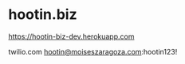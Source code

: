 # hootin.biz

https://hootin-biz-dev.herokuapp.com


twilio.com
hootin@moiseszaragoza.com:hootin123!
